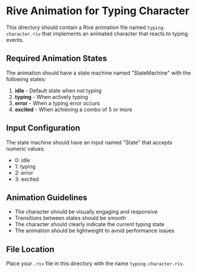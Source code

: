 # Rive Animation for Typing Character

This directory should contain a Rive animation file named `typing-character.riv` that implements an animated character that reacts to typing events.

## Required Animation States

The animation should have a state machine named "StateMachine" with the following states:

1. **idle** - Default state when not typing
2. **typing** - When actively typing
3. **error** - When a typing error occurs
4. **excited** - When achieving a combo of 5 or more

## Input Configuration

The state machine should have an input named "State" that accepts numeric values:

- 0: idle
- 1: typing
- 2: error
- 3: excited

## Animation Guidelines

- The character should be visually engaging and responsive
- Transitions between states should be smooth
- The character should clearly indicate the current typing state
- The animation should be lightweight to avoid performance issues

## File Location

Place your `.riv` file in this directory with the name `typing-character.riv`. 